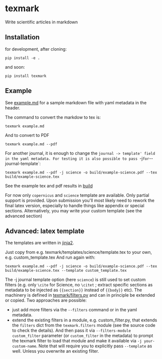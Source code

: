 # texmark

Write scientific articles in markdown


## Installation

for development, after cloning:

    pip install -e .

and soon:

    pip install texmark

## Example

See [example.md](example.md) for a sample markdown file with yaml metadata in the header.

The command to convert the markdow to tex is:

    texmark example.md

And to convert to PDF

    texmark example.md --pdf

For another journal, it is enough to change the `journal -> template' field in the yaml metadata.
For testing it is also possible to pass `-j` for `--journal-template`:

    texmark example.md --pdf -j science -o build/example-science.pdf --tex build/example-science.tex

See the example tex and pdf results in [build](/build)

For now only `copernicus` and `science` template are available.
Only partial support is provided. Upon submission you'll most likely need
to rework the final latex version, especially to handle things like appendix or special sections.
Alternatively, you may write your custom template (see the advanced section)

## Advanced: latex template

The templates are written in [jinja2](https://jinja.palletsprojects.com).

Just copy from e.g. texmark/templates/science/template.tex to your own, e.g. custom_template.tex
And run again with:

    texmark example.md --pdf -j science -o build/example-science.pdf --tex build/example-science.tex --template custom_template.tex

The -j journal template option (here `science`) is still used to set custom filters (e.g. only `\cite` for Science, no `\citet` ; extract specific sections as metadata to be injected as `{{section}}` instead of `{{body}}` etc). The machinery is defined in [texmark/filters.py](/texmark/filters.py) and can in principle be extended or copied.
Two approaches are possible:
- just add more filters via the `--filters` command or in the yaml metadata.
- extend the existing filters in a module, e.g. custom_filter.py, that extends the `filters` dict from the `texmark.filters` module (see the source code to check the details). And then pass it via `--filters-module custom_filter` parameter (or `custom_filter` in the metadata) to prompt the texmark filter to load that module and make it available via `-j your-custom-name`. Note that will require you to explicitly pass `--template` as well. Unless you overwrite an existing filter.